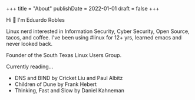+++
title = "About"
publishDate = 2022-01-01
draft = false
+++

Hi 👋 I'm Eduardo Robles

Linux nerd interested in Information Security, Cyber Security, Open Source, tacos, and coffee. I've been using #linux for 12+ yrs, learned emacs and never looked back.

Founder of the South Texas Linux Users Group.

Currently reading...

-   DNS and BIND by Cricket Liu and Paul Albitz
-   Children of Dune by Frank Hebert
-   Thinking, Fast and Slow by Daniel Kahneman
